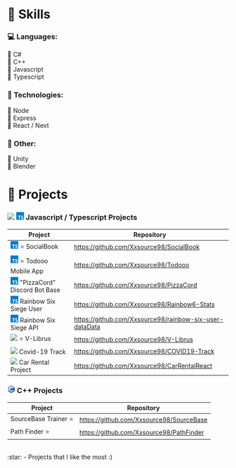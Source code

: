 # :stars: Skills
### **:computer: Languages:**<br>
:small_blue_diamond: C# <br>
:small_blue_diamond: C++ <br>
:small_blue_diamond: Javascript <br>
:small_blue_diamond: Typescript <br>

### **:wrench: Technologies:**<br>
:small_orange_diamond: Node <br>
:small_orange_diamond: Express <br>
:small_orange_diamond: React / Next <br>

### **:crystal_ball: Other:**<br>
:small_orange_diamond: Unity <br>
:small_orange_diamond: Blender <br>

# :file_folder: Projects

### <img src='https://raw.github.com/voodootikigod/logo.js/master/js.png' width='18'/> <img src="https://raw.githubusercontent.com/devicons/devicon/master/icons/typescript/typescript-original.svg" width="18"/> Javascript / Typescript Projects
Project | Repository
------- | ----------
<img src="https://raw.githubusercontent.com/devicons/devicon/master/icons/typescript/typescript-original.svg" width="18"/> :star: SocialBook | https://github.com/Xxsource98/SocialBook
<img src="https://raw.githubusercontent.com/devicons/devicon/master/icons/typescript/typescript-original.svg" width="18"/> :star: Todooo Mobile App | https://github.com/Xxsource98/Todooo
<img src="https://raw.githubusercontent.com/devicons/devicon/master/icons/typescript/typescript-original.svg" width="18"/> "PizzaCord" Discord Bot Base | https://github.com/Xxsource98/PizzaCord
<img src="https://raw.githubusercontent.com/devicons/devicon/master/icons/typescript/typescript-original.svg" width="18"/> Rainbow Six Siege User | https://github.com/Xxsource98/Rainbow6-Stats
<img src="https://raw.githubusercontent.com/devicons/devicon/master/icons/typescript/typescript-original.svg" width="18"/> Rainbow Six Siege API | https://github.com/Xxsource98/rainbow-six-user-dataData 
<img src='https://raw.github.com/voodootikigod/logo.js/master/js.png' width='18'/> :star: V-Librus | https://github.com/Xxsource98/V-Librus
<img src='https://raw.github.com/voodootikigod/logo.js/master/js.png' width='18'/> Covid-19 Track | https://github.com/Xxsource98/COVID19-Track
<img src='https://raw.github.com/voodootikigod/logo.js/master/js.png' width='18'/> Car Rental Project | https://github.com/Xxsource98/CarRentalReact

### <img src="https://raw.githubusercontent.com/devicons/devicon/master/icons/c/c-original.svg" width="18"/> C++ Projects
Project | Repository
------------ | -------------
SourceBase Trainer :star: | https://github.com/Xxsource98/SourceBase
Path Finder :star: | https://github.com/Xxsource98/PathFinder

<br>
:star: - Projects that I like the most :)
